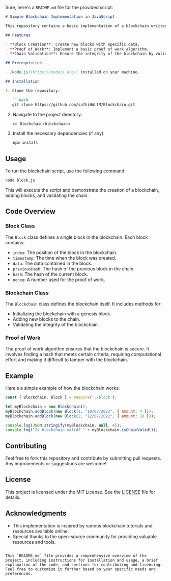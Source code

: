 
Sure, here's a `README.md` file for the provided script:

```markdown
# Simple Blockchain Implementation in JavaScript

This repository contains a basic implementation of a blockchain written in JavaScript. The code demonstrates key blockchain concepts such as block creation, proof of work, and chain validation.

## Features

- **Block Creation**: Create new blocks with specific data.
- **Proof of Work**: Implement a basic proof of work algorithm.
- **Chain Validation**: Ensure the integrity of the blockchain by validating the entire chain.

## Prerequisites

- [Node.js](https://nodejs.org/) installed on your machine.

## Installation

1. Clone the repository:

   ```bash
   git clone https://github.com/safhiHALIM/Blockchain.git
   ```

2. Navigate to the project directory:

   ```bash
   cd Blockchain/blockchainn
   ```

3. Install the necessary dependencies (if any):

   ```bash
   npm install
   ```

## Usage

To run the blockchain script, use the following command:

```bash
node block.js
```

This will execute the script and demonstrate the creation of a blockchain, adding blocks, and validating the chain.

## Code Overview

### Block Class

The `Block` class defines a single block in the blockchain. Each block contains:

- `index`: The position of the block in the blockchain.
- `timestamp`: The time when the block was created.
- `data`: The data contained in the block.
- `previousHash`: The hash of the previous block in the chain.
- `hash`: The hash of the current block.
- `nonce`: A number used for the proof of work.

### Blockchain Class

The `Blockchain` class defines the blockchain itself. It includes methods for:

- Initializing the blockchain with a genesis block.
- Adding new blocks to the chain.
- Validating the integrity of the blockchain.

### Proof of Work

The proof of work algorithm ensures that the blockchain is secure. It involves finding a hash that meets certain criteria, requiring computational effort and making it difficult to tamper with the blockchain.

## Example

Here's a simple example of how the blockchain works:

```javascript
const { Blockchain, Block } = require('./block');

let myBlockchain = new Blockchain();
myBlockchain.addBlock(new Block(1, "10/07/2022", { amount: 4 }));
myBlockchain.addBlock(new Block(2, "12/07/2022", { amount: 10 }));

console.log(JSON.stringify(myBlockchain, null, 4));
console.log("Is blockchain valid? " + myBlockchain.isChainValid());
```

## Contributing

Feel free to fork this repository and contribute by submitting pull requests. Any improvements or suggestions are welcome!

## License

This project is licensed under the MIT License. See the [LICENSE](LICENSE) file for details.

## Acknowledgments

- This implementation is inspired by various blockchain tutorials and resources available online.
- Special thanks to the open-source community for providing valuable resources and tools.

```

This `README.md` file provides a comprehensive overview of the project, including instructions for installation and usage, a brief explanation of the code, and sections for contributing and licensing. Feel free to customize it further based on your specific needs and preferences.
